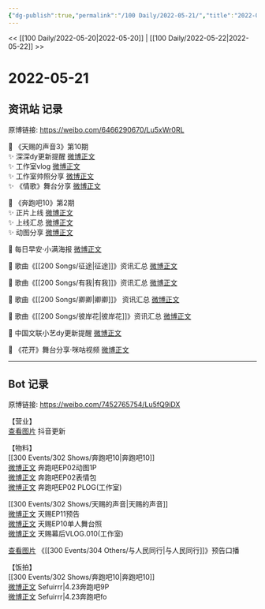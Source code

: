 ```yaml
---
{"dg-publish":true,"permalink":"/100 Daily/2022-05-21/","title":"2022-05-21","created":"2022-12-04T17:05:42.000+08:00","updated":"2023-04-11T12:47:37.281+08:00"}
---
```



<< [[100 Daily/2022-05-20\|2022-05-20]] | [[100 Daily/2022-05-22\|2022-05-22]] >>

# 2022-05-21

## 资讯站 记录

原博链接: https://weibo.com/6466290670/Lu5xWr0RL

💫 《天赐的声音3》第10期  
✨ 深深dy更新提醒 [微博正文](https://m.weibo.cn/6466290670/4771601016948335)  
✨ 工作室vlog [微博正文](https://m.weibo.cn/6466290670/4771554120700312)  
✨ 工作室帅照分享 [微博正文](https://m.weibo.cn/6466290670/4771640392553499)  
✨ 《情歌》舞台分享 [微博正文](https://m.weibo.cn/6466290670/4771546869271798)

💫 《奔跑吧10》第2期  
✨ 正片上线 [微博正文](https://m.weibo.cn/6466290670/4771508993657591)  
✨ 上线汇总 [微博正文](https://m.weibo.cn/6466290670/4771516820754170)  
✨ 动图分享 [微博正文](https://m.weibo.cn/6466290670/4771575913514488)

💫 每日早安·小满海报 [微博正文](https://m.weibo.cn/6466290670/4771472826960291)

💫 歌曲《[[200 Songs/征途\|征途]]》资讯汇总 [微博正文](https://m.weibo.cn/6466290670/4771502220117502)  

💫 歌曲《[[200 Songs/有我\|有我]]》资讯汇总 [微博正文](https://m.weibo.cn/6466290670/4771502246072042)  

💫 歌曲《[[200 Songs/卿卿\|卿卿]]》 资讯汇总 [微博正文](https://m.weibo.cn/6466290670/4771502173456155)  

💫 歌曲《[[200 Songs/彼岸花\|彼岸花]]》资讯汇总 [微博正文](https://m.weibo.cn/6466290670/4771502207536752)

💫 中国文联小艺dy更新提醒 [微博正文](https://m.weibo.cn/6466290670/4771701474722092)

💫 《花开》舞台分享·咪咕视频 [微博正文](https://m.weibo.cn/6466290670/4771547446771978)

---
## Bot 记录

原博链接: https://weibo.com/7452765754/Lu5fQ9iDX

【营业】  
[查看图片](https://wx4.sinaimg.cn/large/0088n2Pggy1h2gf4765zsj30u01hdjvs.jpg) 抖音更新

【物料】  
[[300 Events/302 Shows/奔跑吧10\|奔跑吧10]]  
[微博正文](https://m.weibo.cn/5242381821/4771540631818024) 奔跑吧EP02动图1P  
[微博正文](https://m.weibo.cn/5242381821/4771593484763504) 奔跑吧EP02表情包  
[微博正文](https://m.weibo.cn/7478855230/4771638833055649) 奔跑吧EP02 PLOG(工作室)

[[300 Events/302 Shows/天赐的声音\|天赐的声音]]  
[微博正文](https://m.weibo.cn/1315706994/4771553671908525) 天赐EP11预告  
[微博正文](https://m.weibo.cn/1315706994/4771563293116030) 天赐EP10单人舞台照  
[微博正文](https://m.weibo.cn/7478855230/4771552404964402) 天赐幕后VLOG.010(工作室)

[查看图片](https://wx4.sinaimg.cn/large/0088n2Pggy1h2gfmv3ob7j30u01hdjvp.jpg) 《[[300 Events/304 Others/与人民同行\|与人民同行]]》预告口播

【饭拍】  
[[300 Events/302 Shows/奔跑吧10\|奔跑吧10]]  
[微博正文](https://m.weibo.cn/7316571481/4771352920461734) Sefuirrr|4.23奔跑吧9P  
[微博正文](https://m.weibo.cn/7316571481/4771357285682455) Sefuirrr|4.23奔跑吧fo
